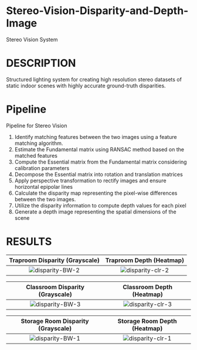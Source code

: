 # Stereo-Vision-Disparity-and-Depth-Image
Stereo Vision System

# DESCRIPTION
Structured lighting system for creating high resolution stereo datasets of static indoor scenes with highly accurate ground-truth disparities.

# Pipeline
Pipeline for Stereo Vision
1. Identify matching features between the two images using a feature matching algorithm.
2. Estimate the Fundamental matrix using RANSAC method based on the matched features
3. Compute the Essential matrix from the Fundamental matrix considering calibration parameters
4. Decompose the Essential matrix into rotation and translation matrices
5. Apply perspective transformation to rectify images and ensure horizontal epipolar lines
6. Calculate the disparity map representing the pixel-wise differences between the two images.
7. Utilize the disparity information to compute depth values for each pixel
8. Generate a depth image representing the spatial dimensions of the scene


# RESULTS

Traproom Disparity (Grayscale)          |  Traproom Depth (Heatmap)
:-------------------------:|:-------------------------:
![disparity-BW-2](https://github.com/user-attachments/assets/c4b3ebdb-19ed-4167-a723-34dae91aaf7b) |  ![disparity-clr-2](https://github.com/user-attachments/assets/22c0151e-7029-47c5-b051-25adcafd8789)



Classroom Disparity (Grayscale)             |  Classroom Depth (Heatmap)
:-------------------------:|:-------------------------:
![disparity-BW-3](https://github.com/user-attachments/assets/abe7d5cf-7427-49f8-ac18-81e02d120317)  |  ![disparity-clr-3](https://github.com/user-attachments/assets/68f0a195-5a16-4352-a21d-600cade6eecc)

Storage Room Disparity (Grayscale)             |  Storage Room Depth (Heatmap)
:-------------------------:|:-------------------------:
![disparity-BW-1](https://github.com/user-attachments/assets/31731aa8-a779-4cb5-ac66-17c98477da6e)  |  ![disparity-clr-1](https://github.com/user-attachments/assets/8f50da55-3f66-4560-9c44-a357177827ab)







